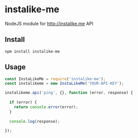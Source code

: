# instalike-me
NodeJS module for http://instalike.me API

## Install
```
npm install instalike-me
```

## Usage
```js
const InstaLikeMe = require('instalike-me');
const instalikeme = new InstaLikeMe('YOUR-API-KEY');

instalikeme.api('ping', {}, function (error, response) {
  
  if (error) {
    return console.error(error);
  }
  
  console.log(response);
  
});
```
